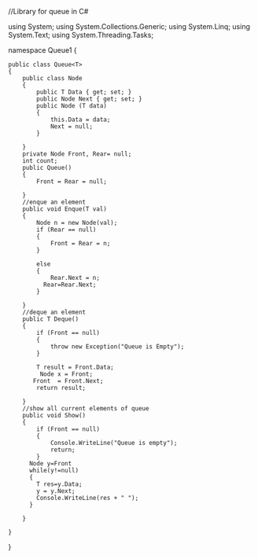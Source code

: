 //Library for queue in C#



using System;
using System.Collections.Generic;
using System.Linq;
using System.Text;
using System.Threading.Tasks;

namespace Queue1
{
    
    public class Queue<T>
    {
        public class Node
        {
            public T Data { get; set; }
            public Node Next { get; set; }
            public Node (T data)
            {
                this.Data = data;
                Next = null;
            }
            
        }
        private Node Front, Rear= null;
        int count;
        public Queue()
        {
            Front = Rear = null;
             
        }
        //enque an element
        public void Enque(T val)
        {
            Node n = new Node(val);
            if (Rear == null)
            {
                Front = Rear = n;
            }
           
            else
            {
                Rear.Next = n;
              Rear=Rear.Next;
            }
          
        }
        //deque an element
        public T Deque()
        {
            if (Front == null)
            {
                throw new Exception("Queue is Empty");
            }

            T result = Front.Data;
             Node x = Front;
           Front  = Front.Next;
            return result;
        
        }
        //show all current elements of queue
        public void Show()
        {
            if (Front == null)
            {
                Console.WriteLine("Queue is empty");
                return;
            }
          Node y=Front
          while(y!=null)
          {
            T res=y.Data;
            y = y.Next;
            Console.WriteLine(res + " ");
          }

        }

    }
}
 
